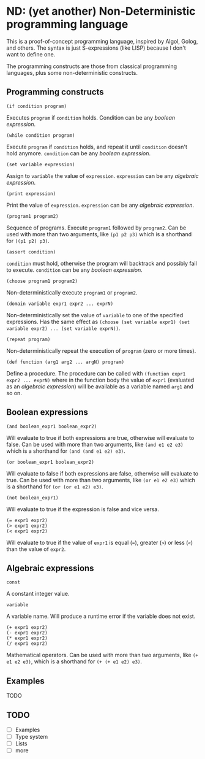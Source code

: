 # ND: (yet another) Non-Deterministic programming language

This is a proof-of-concept programming language, inspired by Algol, Golog, and others. The syntax is just S-expressions (like LISP) because I don't want to define one.

The programming constructs are those from classical programming languages, plus some non-deterministic constructs.

## Programming constructs

```
(if condition program)
```
Executes `program` if `condition` holds. Condition can be any *boolean expression*.
&nbsp;

```
(while condition program)
```
Execute `program` if `condition` holds, and repeat it until `condition` doesn't hold anymore. `condition` can be any *boolean expression*.
&nbsp;

```
(set variable expression)
```
Assign to `variable` the value of `expression`. `expression` can be any *algebraic expression*.
&nbsp;

```
(print expression)
```
Print the value of `expression`. `expression` can be any *algebraic expression*.
&nbsp;

```
(program1 program2)
```
Sequence of programs. Execute `program1` followed by `program2`. Can be used with more than two arguments, like `(p1 p2 p3)` which is a shorthand for `((p1 p2) p3)`.
&nbsp;

```
(assert condition)
```
`condition` must hold, otherwise the program will backtrack and possibly fail to execute. `condition` can be any *boolean expression*.
&nbsp;

```
(choose program1 program2)
```
Non-deterministically execute `program1` or `program2`.
&nbsp;

```
(domain variable expr1 expr2 ... exprN)
```
Non-deterministically set the value of `variable` to one of the specified expressions. Has the same effect as `(choose (set variable expr1) (set variable expr2) ... (set variable exprN))`.
&nbsp;

```
(repeat program)
```
Non-deterministically repeat the execution of `program` (zero or more times).
&nbsp;

```
(def function (arg1 arg2 ... argN) program)
```
Define a procedure. The procedure can be called with `(function expr1 expr2 ... exprN)` where in the function body the value of `expr1` (evaluated as an *algebraic expression*) will be available as a variable named `arg1` and so on.
&nbsp;

## Boolean expressions
```
(and boolean_expr1 boolean_expr2)
```
Will evaluate to true if both expressions are true, otherwise will evaluate to false. Can be used with more than two arguments, like `(and e1 e2 e3)` which is a shorthand for `(and (and e1 e2) e3)`.
&nbsp;

```
(or boolean_expr1 boolean_expr2)
```
Will evaluate to false if both expressions are false, otherwise will evaluate to true. Can be used with more than two arguments, like `(or e1 e2 e3)` which is a shorthand for `(or (or e1 e2) e3)`.
&nbsp;

```
(not boolean_expr1)
```
Will evaluate to true if the expression is false and vice versa.
&nbsp;

```
(= expr1 expr2)
(> expr1 expr2)
(< expr1 expr2)
```
Will evaluate to true if the value of `expr1` is equal (`=`), greater (`>`) or less (`<`) than the value of `expr2`.
&nbsp;

## Algebraic expressions
```
const
```
A constant integer value.
&nbsp;

```
variable
```
A variable name. Will produce a runtime error if the variable does not exist.
&nbsp;

```
(+ expr1 expr2)
(- expr1 expr2)
(* expr1 expr2)
(/ expr1 expr2)
```
Mathematical operators. Can be used with more than two arguments, like `(+ e1 e2 e3)`, which is a shorthand for `(+ (+ e1 e2) e3)`.
&nbsp;

## Examples

TODO
&nbsp;

## TODO

- [ ] Examples
- [ ] Type system
- [ ] Lists
- [ ] more
